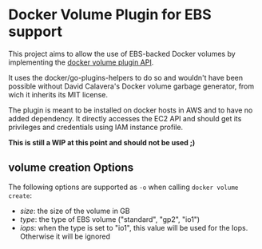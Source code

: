 # Docker Volume Plugin for EBS support

This project aims to allow the use of EBS-backed Docker volumes by implementing the [docker volume plugin API](https://github.com/docker/docker/blob/master/docs/extend/plugins_volume.md).

It uses the docker/go-plugins-helpers to do so and wouldn't have been possible without David Calavera's Docker volume garbage generator, from wich it inherits its MIT license.

The plugin is meant to be installed on docker hosts in AWS and to have no added dependency. It directly accesses the EC2 API and should get its privileges and credentials using IAM instance profile.

**This is still a WIP at this point and should not be used ;)**

## volume creation Options

The following options are supported as `-o` when calling `docker volume create`:
- *size*: the size of the volume in GB
- *type*: the type of EBS volume ("standard", "gp2", "io1")
- *iops*: when the type is set to "io1", this value will be used for the Iops. Otherwise it will be ignored

